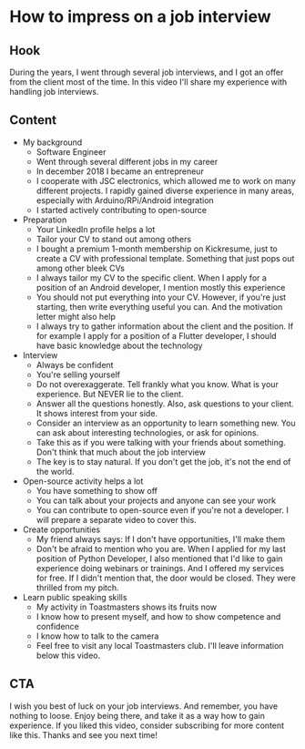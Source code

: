# How to impress on a job interview

## Hook
During the years, I went through several job interviews, and I got an offer from the client most of the time. In this video I'll share my experience with handling job interviews.

## Content
- My background
  - Software Engineer
  - Went through several different jobs in my career
  - In december 2018 I became an entrepreneur
  - I cooperate with JSC electronics, which allowed me to work on many different projects. I rapidly gained diverse experience in many areas, especially with Arduino/RPi/Android integration
  - I started actively contributing to open-source
- Preparation
  - Your LinkedIn profile helps a lot
  - Tailor your CV to stand out among others
  - I bought a premium 1-month membership on Kickresume, just to create a CV with professional template. Something that just pops out among other bleek CVs
  - I always tailor my CV to the specific client. When I apply for a position of an Android developer, I mention mostly this experience
  - You should not put everything into your CV. However, if you're just starting, then write everything useful you can. And the motivation letter might also help
  - I always try to gather information about the client and the position. If for example I apply for a position of a Flutter developer, I should have basic knowledge about the technology
- Interview
  - Always be confident
  - You're selling yourself
  - Do not overexaggerate. Tell frankly what you know. What is your experience. But NEVER lie to the client.
  - Answer all the questions honestly. Also, ask questions to your client. It shows interest from your side.
  - Consider an interview as an opportunity to learn something new. You can ask about interesting technologies, or ask for opinions.
  - Take this as if you were talking with your friends about something. Don't think that much about the job interview
  - The key is to stay natural. If you don't get the job, it's not the end of the world.
 - Open-source activity helps a lot
   - You have something to show off
   - You can talk about your projects and anyone can see your work
   - You can contribute to open-source even if you're not a developer. I will prepare a separate video to cover this.
 - Create opportunities
   - My friend always says: If I don't have opportunities, I'll make them
   - Don't be afraid to mention who you are. When I applied for my last position of Python Developer, I also mentioned that I'd like to gain experience doing webinars or trainings. And I offered my services for free. If I didn't mention that, the door would be closed. They were thrilled from my pitch.
 - Learn public speaking skills
   - My activity in Toastmasters shows its fruits now
   - I know how to present myself, and how to show competence and confidence
   - I know how to talk to the camera
   - Feel free to visit any local Toastmasters club. I'll leave information below this video.

## CTA
I wish you best of luck on your job interviews. And remember, you have nothing to loose. Enjoy being there, and take it as a way how to gain experience. If you liked this video, consider subscribing for more content like this. Thanks and see you next time!